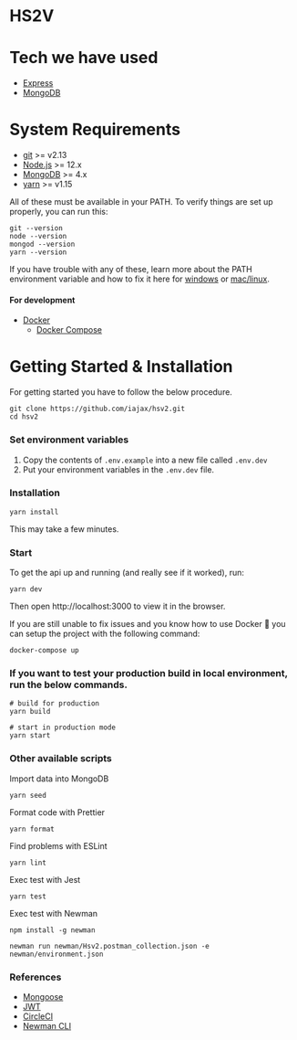 # HS2V

# Tech we have used

- [Express](https://github.com/expressjs/express)
- [MongoDB](https://docs.mongodb.com/guides/)

# System Requirements
- [git](https://git-scm.com/) >= v2.13
- [Node.js](https://nodejs.org/en/) >= 12.x
- [MongoDB](https://www.mongodb.com/) >= 4.x
- [yarn](https://classic.yarnpkg.com/en/) >= v1.15

All of these must be available in your PATH. To verify things are set up properly, you can run this:
```shell
git --version
node --version
mongod --version
yarn --version
```

If you have trouble with any of these, learn more about the PATH environment variable and how to fix it here for [windows](https://www.howtogeek.com/118594/how-to-edit-your-system-path-for-easy-command-line-access/) or [mac/linux](https://stackoverflow.com/questions/24306398/how-to-add-mongo-commands-to-path-on-mac-osx/24322978#24322978).

#### For development
- [Docker](https://www.docker.com/)
    - [Docker Compose](https://docs.docker.com/compose/)

# Getting Started & Installation

For getting started you have to follow the below procedure.

```shell
git clone https://github.com/iajax/hsv2.git
cd hsv2
```

### Set environment variables
1. Copy the contents of `.env.example` into a new file called `.env.dev`
2. Put your environment variables in the `.env.dev` file.

### Installation
```shell
yarn install
```

This may take a few minutes.

### Start

To get the api up and running (and really see if it worked), run:

```shell
yarn dev
```

Then open http://localhost:3000 to view it in the browser.

If you are still unable to fix issues and you know how to use Docker 🐳 you can
setup the project with the following command:

```shell
docker-compose up
```

### If you want to test your production build in local environment, run the below commands.

```shell
# build for production
yarn build

# start in production mode
yarn start
```

### Other available scripts

Import data into MongoDB
```shell
yarn seed
```

Format code with Prettier
```shell
yarn format
```

Find problems with ESLint
```shell
yarn lint
```

Exec test with Jest
```shell
yarn test
```

Exec test with Newman
```shell
npm install -g newman

newman run newman/Hsv2.postman_collection.json -e newman/environment.json
```

### References

- [Mongoose](https://mongoosejs.com/)
- [JWT](https://www.npmjs.com/package/jsonwebtoken)
- [CircleCI](https://circleci.com/)
- [Newman CLI](https://www.npmjs.com/package/newman)